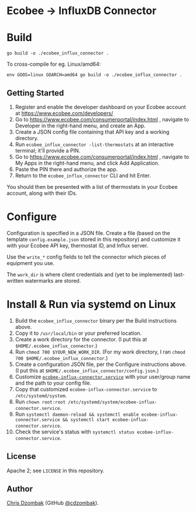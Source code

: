 # Ecobee -> InfluxDB Connector

# Build

```shell
go build -o ./ecobee_influx_connector .
```

To cross-compile for eg. Linux/amd64:

```shell
env GOOS=linux GOARCH=amd64 go build -o ./ecobee_influx_connector .
```

## Getting Started

1. Register and enable the developer dashboard on your Ecobee account at https://www.ecobee.com/developers/
2. Go to https://www.ecobee.com/consumerportal/index.html , navigate to Developer in the right-hand menu, and create an App.
3. Create a JSON config file containing that API key and a working directory.
4. Run `ecobee_influx_connector -list-thermostats` at an interactive terminal; it'll provide a PIN.
5. Go to https://www.ecobee.com/consumerportal/index.html , navigate to My Apps in the right-hand menu, and click Add Application.
6. Paste the PIN there and authorize the app.
7. Return to the `ecobee_influx_connector` CLI and hit Enter.

You should then be presented with a list of thermostats in your Ecobee account, along with their IDs.

# Configure

Configuration is specified in a JSON file. Create a file (based on the template `config.example.json` stored in this repository) and customize it with your Ecobee API key, thermostat ID, and Influx server.

Use the `write_*` config fields to tell the connector which pieces of equipment you use.

The `work_dir` is where client credentials and (yet to be implemented) last-written watermarks are stored.

# Install & Run via systemd on Linux

1. Build the `ecobee_influx_connector` binary per the Build instructions above.
2. Copy it to `/usr/local/bin` or your preferred location.
3. Create a work directory for the connector. (I put this at `$HOME/.ecobee_influx_connector`.)
4. Run `chmod 700 $YOUR_NEW_WORK_DIR`. (For my work directory, I ran `chmod 700 $HOME/.ecobee_influx_connector`.)
5. Create a configuration JSON file, per the Configure instructions above. (I put this at `$HOME/.ecobee_influx_connector/config.json`.)
6. Customize [`ecobee-influx-connector.service`](https://raw.githubusercontent.com/cdzombak/ecobee_influx_connector/main/ecobee-influx-connector.service) with your user/group name and the path to your config file.
7. Copy that customized `ecobee-influx-connector.service` to `/etc/systemd/system`.
8. Run `chown root:root /etc/systemd/system/ecobee-influx-connector.service`.
9. Run `systemctl daemon-reload && systemctl enable ecobee-influx-connector.service && systemctl start ecobee-influx-connector.service`.
10. Check the service's status with `systemctl status ecobee-influx-connector.service`.

## License

Apache 2; see `LICENSE` in this repository.

## Author

[Chris Dzombak](https://www.dzombak.com) (GitHub [@cdzombak](https://github.com/cdzombak)).
